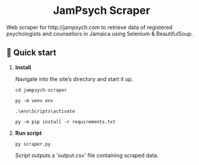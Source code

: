 <h1 align="center">
JamPsych Scraper
</h1>
Web scraper for http://jampsych.com to retrieve data of registered psychologists and counsellors in Jamaica using Selenium & BeautifulSoup.

## 🚀 Quick start

1.  **Install**

    Navigate into the site’s directory and start it up.

    ```shell
    cd jampsych-scraper
    
    py -m venv env
    
    .\env\Scripts\activate
    
    py -m pip install -r requirements.txt
    ```

1.  **Run script**
    ```shell
    py scraper.py
    ```
    Script outputs a 'output.csv' file containing scraped data.


